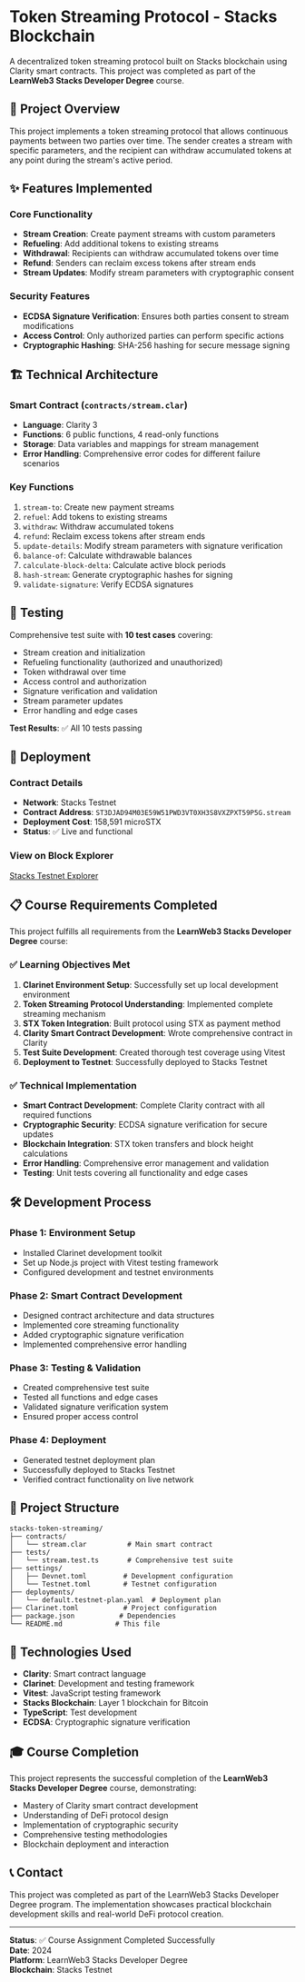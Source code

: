 # Token Streaming Protocol - Stacks Blockchain

A decentralized token streaming protocol built on Stacks blockchain using Clarity smart contracts. This project was completed as part of the **LearnWeb3 Stacks Developer Degree** course.

## 🎯 Project Overview

This project implements a token streaming protocol that allows continuous payments between two parties over time. The sender creates a stream with specific parameters, and the recipient can withdraw accumulated tokens at any point during the stream's active period.

## ✨ Features Implemented

### Core Functionality
- **Stream Creation**: Create payment streams with custom parameters
- **Refueling**: Add additional tokens to existing streams
- **Withdrawal**: Recipients can withdraw accumulated tokens over time
- **Refund**: Senders can reclaim excess tokens after stream ends
- **Stream Updates**: Modify stream parameters with cryptographic consent

### Security Features
- **ECDSA Signature Verification**: Ensures both parties consent to stream modifications
- **Access Control**: Only authorized parties can perform specific actions
- **Cryptographic Hashing**: SHA-256 hashing for secure message signing

## 🏗️ Technical Architecture

### Smart Contract (`contracts/stream.clar`)
- **Language**: Clarity 3
- **Functions**: 6 public functions, 4 read-only functions
- **Storage**: Data variables and mappings for stream management
- **Error Handling**: Comprehensive error codes for different failure scenarios

### Key Functions
1. `stream-to`: Create new payment streams
2. `refuel`: Add tokens to existing streams
3. `withdraw`: Withdraw accumulated tokens
4. `refund`: Reclaim excess tokens after stream ends
5. `update-details`: Modify stream parameters with signature verification
6. `balance-of`: Calculate withdrawable balances
7. `calculate-block-delta`: Calculate active block periods
8. `hash-stream`: Generate cryptographic hashes for signing
9. `validate-signature`: Verify ECDSA signatures

## 🧪 Testing

Comprehensive test suite with **10 test cases** covering:
- Stream creation and initialization
- Refueling functionality (authorized and unauthorized)
- Token withdrawal over time
- Access control and authorization
- Signature verification and validation
- Stream parameter updates
- Error handling and edge cases

**Test Results**: ✅ All 10 tests passing

## 🚀 Deployment

### Contract Details
- **Network**: Stacks Testnet
- **Contract Address**: `ST3DJAD94M03E59W51PWD3VT0XH3S8VXZPXT59P5G.stream`
- **Deployment Cost**: 158,591 microSTX
- **Status**: ✅ Live and functional

### View on Block Explorer
[Stacks Testnet Explorer](https://explorer.stacks.co/?chain=testnet&contract=ST3DJAD94M03E59W51PWD3VT0XH3S8VXZPXT59P5G.stream)

## 📋 Course Requirements Completed

This project fulfills all requirements from the **LearnWeb3 Stacks Developer Degree** course:

### ✅ Learning Objectives Met
1. **Clarinet Environment Setup**: Successfully set up local development environment
2. **Token Streaming Protocol Understanding**: Implemented complete streaming mechanism
3. **STX Token Integration**: Built protocol using STX as payment method
4. **Clarity Smart Contract Development**: Wrote comprehensive contract in Clarity
5. **Test Suite Development**: Created thorough test coverage using Vitest
6. **Deployment to Testnet**: Successfully deployed to Stacks Testnet

### ✅ Technical Implementation
- **Smart Contract Development**: Complete Clarity contract with all required functions
- **Cryptographic Security**: ECDSA signature verification for secure updates
- **Blockchain Integration**: STX token transfers and block height calculations
- **Error Handling**: Comprehensive error management and validation
- **Testing**: Unit tests covering all functionality and edge cases

## 🛠️ Development Process

### Phase 1: Environment Setup
- Installed Clarinet development toolkit
- Set up Node.js project with Vitest testing framework
- Configured development and testnet environments

### Phase 2: Smart Contract Development
- Designed contract architecture and data structures
- Implemented core streaming functionality
- Added cryptographic signature verification
- Implemented comprehensive error handling

### Phase 3: Testing & Validation
- Created comprehensive test suite
- Tested all functions and edge cases
- Validated signature verification system
- Ensured proper access control

### Phase 4: Deployment
- Generated testnet deployment plan
- Successfully deployed to Stacks Testnet
- Verified contract functionality on live network

## 📁 Project Structure

```
stacks-token-streaming/
├── contracts/
│   └── stream.clar          # Main smart contract
├── tests/
│   └── stream.test.ts       # Comprehensive test suite
├── settings/
│   ├── Devnet.toml         # Development configuration
│   └── Testnet.toml        # Testnet configuration
├── deployments/
│   └── default.testnet-plan.yaml  # Deployment plan
├── Clarinet.toml           # Project configuration
├── package.json           # Dependencies
└── README.md             # This file
```

## 🔧 Technologies Used

- **Clarity**: Smart contract language
- **Clarinet**: Development and testing framework
- **Vitest**: JavaScript testing framework
- **Stacks Blockchain**: Layer 1 blockchain for Bitcoin
- **TypeScript**: Test development
- **ECDSA**: Cryptographic signature verification

## 🎓 Course Completion

This project represents the successful completion of the **LearnWeb3 Stacks Developer Degree** course, demonstrating:

- Mastery of Clarity smart contract development
- Understanding of DeFi protocol design
- Implementation of cryptographic security
- Comprehensive testing methodologies
- Blockchain deployment and interaction

## 📞 Contact

This project was completed as part of the LearnWeb3 Stacks Developer Degree program. The implementation showcases practical blockchain development skills and real-world DeFi protocol creation.

---

**Status**: ✅ Course Assignment Completed Successfully  
**Date**: 2024  
**Platform**: LearnWeb3 Stacks Developer Degree  
**Blockchain**: Stacks Testnet
